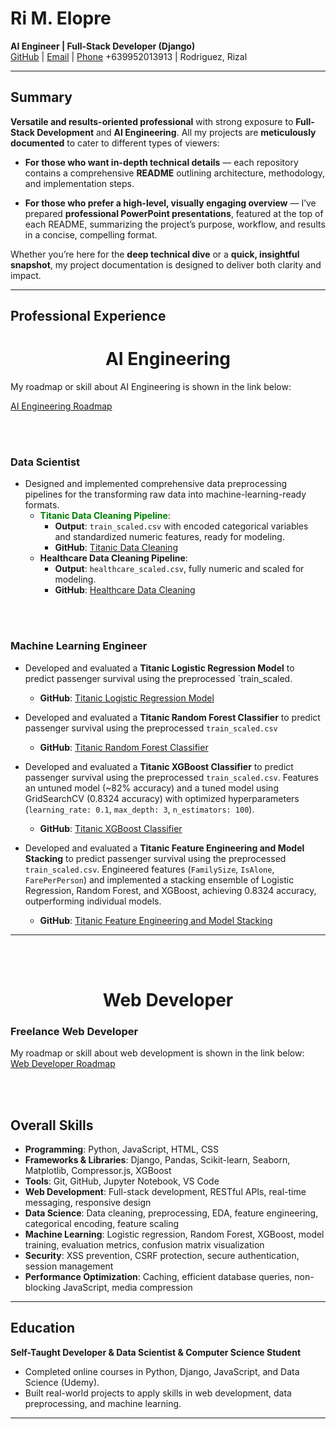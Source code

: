 # Ri M. Elopre  
**AI Engineer | Full-Stack Developer (Django)**  
[GitHub](https://github.com/r-elopre) | [Email](mailto:elopreri528@gmail.com) | [Phone](tel:+639952013913) +639952013913 |
Rodriguez, Rizal  

---

## Summary  
**Versatile and results-oriented professional** with strong exposure to **Full-Stack Development** and **AI Engineering**.
All my projects are **meticulously documented** to cater to different types of viewers:

- **For those who want in-depth technical details** — each repository contains a comprehensive **README** outlining architecture, methodology, and implementation steps.

- **For those who prefer a high-level, visually engaging overview** — I’ve prepared **professional PowerPoint presentations**, featured at the top of each README, summarizing the project’s purpose, workflow, and results in a concise, compelling format.

Whether you’re here for the **deep technical dive** or a **quick, insightful snapshot**, my project documentation is designed to deliver both clarity and impact.


---

## Professional Experience  

<h1 align="center">AI Engineering</h1>
My roadmap or skill about AI Engineering is shown in the link below:

[AI Engineering Roadmap](https://github.com/r-elopre/AI-Engineer-Roadmap)

<br><br>

### Data Scientist  
- Designed and implemented comprehensive data preprocessing pipelines for the transforming raw data into machine-learning-ready formats.  
  - <span style="color:green">**Titanic Data Cleaning Pipeline**</span>:    
    - **Output**: `train_scaled.csv` with encoded categorical variables and standardized numeric features, ready for modeling.  
    - **GitHub**: [Titanic Data Cleaning](https://github.com/r-elopre/titanic-data-cleaning) 
    &nbsp;  
  - **Healthcare Data Cleaning Pipeline**:   
    - **Output**: `healthcare_scaled.csv`, fully numeric and scaled for modeling.  
    - **GitHub**: [Healthcare Data Cleaning](https://github.com/r-elopre/healthcare-data-cleaning) 

<br><br>

### Machine Learning Engineer   
- Developed and evaluated a **Titanic Logistic Regression Model** to predict passenger survival using the preprocessed `train_scaled.
  - **GitHub**: [Titanic Logistic Regression Model](https://github.com/r-elopre/Titanic-Logistic-Regression-Model)  
  
- Developed and evaluated a **Titanic Random Forest Classifier** to predict passenger survival using the preprocessed `train_scaled.csv` 
  - **GitHub**: [Titanic Random Forest Classifier](https://github.com/r-elopre/titanic_model_randomforest) 

- Developed and evaluated a **Titanic XGBoost Classifier** to predict passenger survival using the preprocessed `train_scaled.csv`. Features an untuned model (~82% accuracy) and a tuned model using GridSearchCV (0.8324 accuracy) with optimized hyperparameters (`learning_rate: 0.1`, `max_depth: 3`, `n_estimators: 100`).  
  - **GitHub**: [Titanic XGBoost Classifier](https://github.com/r-elopre/titanic_model_xgboost)  
- Developed and evaluated a **Titanic Feature Engineering and Model Stacking** to predict passenger survival using the preprocessed `train_scaled.csv`. Engineered features (`FamilySize`, `IsAlone`, `FarePerPerson`) and implemented a stacking ensemble of Logistic Regression, Random Forest, and XGBoost, achieving 0.8324 accuracy, outperforming individual models.  
  - **GitHub**: [Titanic Feature Engineering and Model Stacking](https://github.com/r-elopre/Titanic-Smart-Features-Model-Blending) 
---

<br><br>
<h1 align="center">Web Developer</h1>

### Freelance Web Developer  
My roadmap or skill about web development is shown in the link below:  
[Web Developer Roadmap](https://github.com/r-elopre/Web-Developer-Roadmap)

<br><br>

## Overall Skills  
- **Programming**: Python, JavaScript, HTML, CSS  
- **Frameworks & Libraries**: Django, Pandas, Scikit-learn, Seaborn, Matplotlib, Compressor.js, XGBoost  
- **Tools**: Git, GitHub, Jupyter Notebook, VS Code  
- **Web Development**: Full-stack development, RESTful APIs, real-time messaging, responsive design  
- **Data Science**: Data cleaning, preprocessing, EDA, feature engineering, categorical encoding, feature scaling  
- **Machine Learning**: Logistic regression, Random Forest, XGBoost, model training, evaluation metrics, confusion matrix visualization  
- **Security**: XSS prevention, CSRF protection, secure authentication, session management  
- **Performance Optimization**: Caching, efficient database queries, non-blocking JavaScript, media compression  

---

## Education  
**Self-Taught Developer & Data Scientist & Computer Science Student**  
- Completed online courses in Python, Django, JavaScript, and Data Science (Udemy).  
- Built real-world projects to apply skills in web development, data preprocessing, and machine learning.  

---
